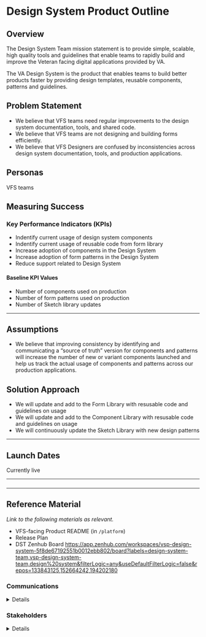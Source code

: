 # Design System Product Outline

## Overview

The Design System Team mission statement is to provide simple, scalable, high quality tools and guidelines that enable teams to rapidly build and improve the Veteran facing digital applications provided by VA. 

The VA Design System is the product that enables teams to build better products faster by providing design templates, reusable components, patterns and guidelines. 

## 

## Problem Statement

- We believe that VFS teams need regular improvements to the design system documentation, tools, and shared code.
- We believe that VFS teams are not designing and building forms efficiently.
- We believe that VFS Designers are confused by inconsistencies across design system documentation, tools, and production applications.

## Personas

VFS teams 

## Measuring Success

### Key Performance Indicators (KPIs)

* Indentify current usage of design system components 
* Indentify current usage of reusable code from form library  
* Increase adoption of components in the Design System
* Increase adoption of form patterns in the Design System
* Reduce support related to Design System 

#### Baseline KPI Values

* Number of components used on production
* Number of form patterns used on production 
* Number of Sketch library updates

---

## Assumptions

- We believe that improving consistency by identifying and communicating a “source of truth” version for components and patterns will increase the number of new or variant components launched and help us track the actual usage of components and patterns across our production applications.

## Solution Approach



- We will update and add to the Form Library with resusable code and guidelines on usage
- We will update and add to the Component Library with resusable code and guidelines on usage
- We will continuously update the Sketch Library with new design patterns





---

## Launch Dates

Currently live

---

### 

---

## Reference Material

_Link to the following materials as relevant._

- VFS-facing Product README (in `/platform`)
- Release Plan
- DST Zenhub Board  https://app.zenhub.com/workspaces/vsp-design-system-5f8de67192551b0012ebb802/board?labels=design-system-team,vsp-design-system-team,design%20system&filterLogic=any&useDefaultFilterLogic=false&repos=133843125,152664242,194202180

### Communications

<details>


- Team Name: Design System Team
- GitHub Label: vsp-design-system-team
- Slack channel: #vsp-design-system
- Product POCs: Carol Wong

</details>

### Stakeholders

<details>

- Team Name: Design System Team
- GitHub Label: design-system-team
- Slack channel: vsp-design-system
- Product POCs: Carol Wong
- Stakeholders: Kevin Hoffman

</details>
